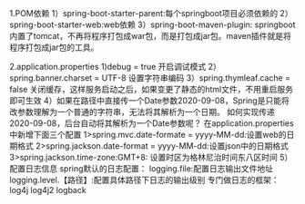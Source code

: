 1.POM依赖
  1）spring-boot-starter-parent:每个springboot项目必须依赖的
  2）spring-boot-starter-web:web依赖
  3）spring-boot-maven-plugin:
      springboot内置了tomcat，不再将程序打包成war包，而是打包成jar包。maven插件就是将程序打包成jar包的工具。

2.application.properties
    1)debug = true 开启调试模式
    2）spring.banner.charset = UTF-8 设置字符串编码
    3）spring.thymleaf.cache = false
       关闭缓存，这样服务启动之后，如果变更了静态的html文件，不用重启服务即可生效
    4）如果在路径中直接传一个Date参数2020-09-08，Spring是只能将改参数理解为一个普通的字符串，无法将其解析为一个日期。
       如何实现传递2020-09-08，后台自动将其解析为一个Date参数呢？
       在application.properties中新增下面三个配置
       1>spring.mvc.date-formate = yyyy-MM-dd:设置web的日期格式
       2>spring.jackson.date-format = yyyy-MM-dd:设置json中的日期格式
       3>spring.jackson.time-zone:GMT+8: 设置时区为格林尼治时间东八区时间
    5）配置日志信息
       spring默认的日志配置：
            logging.file:配置日志输出文件地址
            logging.level.【路径】:配置具体路径下日志的输出级别
            专门做日志的框架：log4j log4j2 logback

